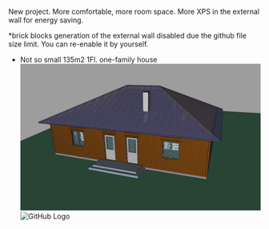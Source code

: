 New project.
More comfortable, more room space. More XPS in the external wall for energy saving.

*brick blocks generation of the external wall disabled due the github file size limit. You can re-enable it by yourself.

* Not so small 135m2 1Fl. one-family house
![GitHub Logo](3d_north.png)
![GitHub Logo](/3d_north.png)
